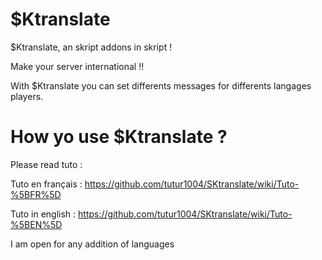 # $Ktranslate
$Ktranslate, an skript addons in skript !

Make your server international !!

With $Ktranslate you can set differents messages for differents langages players.

# How yo use $Ktranslate ?
Please read tuto :

Tuto en français : https://github.com/tutur1004/SKtranslate/wiki/Tuto-%5BFR%5D

Tuto in english  : https://github.com/tutur1004/SKtranslate/wiki/Tuto-%5BEN%5D

I am open for any addition of languages
